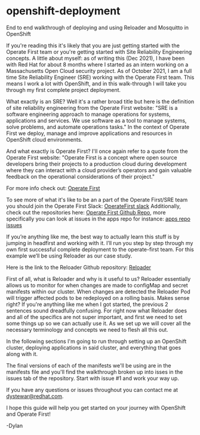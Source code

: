 # openshift-deployment
End to end walkthrough of deploying and using Reloader and Mosquitto in OpenShift


If you're reading this it's likely that you are just getting started with the Operate First team or you're getting started with Site Reliability Engineering concepts. A little about myself: as of writing this (Dec 2021), I have been with Red Hat for about 8 months where I started as an intern working on a Massachusetts Open Cloud security project. As of October 2021, I am a full time Site Reliability Engineer (SRE) working with the Operate First team. This means I work a lot with OpenShift, and in this walk-through I will take you through my first complete project deployment.  

What exactly is an SRE? Well it's a rather broad title but here is the definition of site reliability engineering from the Operate First website:
"SRE is a software engineering approach to manage operations for systems, applications and services. We use software as a tool to manage systems, solve problems, and automate operations tasks."
In the context of Operate First we deploy, manage and improve applications and resources in OpenShift cloud environments.

And what exactly is Operate First? I'll once again refer to a quote from the Operate First website: "Operate First is a concept where open source developers bring their projects to a production cloud during development where they can interact with a cloud provider’s operators and gain valuable feedback on the operational considerations of their project." 

For more info check out: [Operate First](https://next.redhat.com/project/operate-first/)

To see more of what it's like to be an a part of the Operate First/SRE team you should join the Operate First Slack: [OperateFirst slack](https://join.slack.com/t/operatefirst/shared_invite/zt-o2gn4wn8-O39g7sthTAuPCvaCNRnLww)
Additionally, check out the repositories here: [Operate First Github Repo](https://github.com/operate-first/), more specifically you can look at issues in the apps repo for instance: [apps repo issues](https://github.com/operate-first/apps/issues)

If you’re anything like me, the best way to actually learn this stuff is by jumping in headfirst and working with it. I’ll run you step by step through my own first successful complete deployment to the operate-first team. For this example we’ll be using Reloader as our case study.

Here is the link to the Reloader Github repository: [Reloader](https://github.com/stakater/Reloader)

First of all, what is Reloader and why is it useful to us? Reloader essentially allows us to monitor for when changes are made to configMap and secret manifests within our cluster. When changes are detected the Reloader Pod will trigger affected pods to be redeployed on a rolling basis. Makes sense right? If you're anything like me when I got started, the previous 2 sentences sound dreadfully confusing. For right now what Reloader does and all of the specifics are not super important, and first we need to set some things up so we can actually use it. As we set up we will cover all the necessary terminology and concepts we need to flesh all this out.

In the following sections I'm going to run through setting up an OpenShift cluster, deploying applications in said cluster, and everything that goes along with it. 

The final versions of each of the manifests we'll be using are in the manifests file and you'll find the walkthrough broken up into isses in the issues tab of the repository. Start with issue #1 and work your way up. 

If you have any questions or issues throughout you can contact me at dystewar@redhat.com. 

I hope this guide will help you get started on your journey with OpenShift and Operate First!

-Dylan

